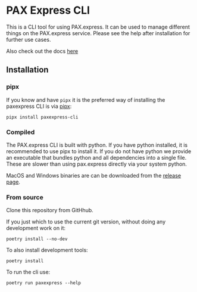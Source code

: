 # PAX Express CLI
This is a CLI tool for using PAX.express.
It can be used to manage different things on the PAX.express service.
Please see the help after installation for further use cases.

Also check out the docs [here](https://github.com/paxexpress/docs)

## Installation

### pipx

If you know and have `pipx` it is the preferred way of installing the paxexpress CLI is via [pipx](https://github.com/pipxproject/pipx):

```
pipx install paxexpress-cli
```


### Compiled

The PAX.express CLI is built with python.
If you have python installed, it is recommended to use pipx to install it.
If you do not have python we provide an executable that bundles python and all dependencies into a single file.
These are slower than using pax.express directly via your system python.

MacOS and Windows binaries are can be downloaded from the [release page](https://github.com/paxexpress/paxexpress-cli/releases).


### From source

Clone this repository from GitHhub.

If you just which to use the current git version, without doing any development work on it:

```shell
poetry install --no-dev
```

To also install development tools:

```shell
poetry install
```

To run the cli use:

```
poetry run paxexpress --help
```
